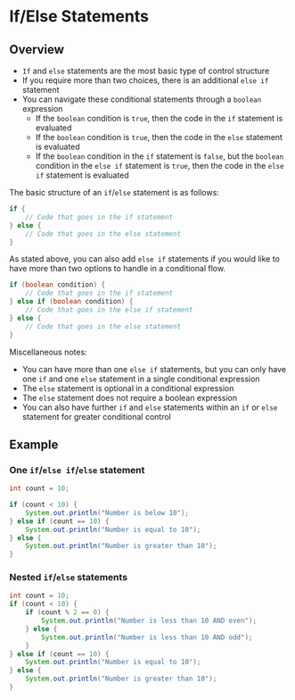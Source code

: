 # If/Else Statements

## Overview

* `If` and `else` statements are the most basic type of control structure
* If you require more than two choices, there is an additional `else if` statement
* You can navigate these conditional statements through a `boolean` expression
	* If the `boolean` condition is `true`, then the code in the `if` statement is evaluated
	* If the `boolean` condition is `true`, then the code in the `else` statement is evaluated
	* If the `boolean` condition in the `if` statement is `false`, but the `boolean` condition in the `else if` statement is `true`, then the code in the `else if` statement is evaluated

The basic structure of an `if`/`else` statement is as follows:

```java
if {
	// Code that goes in the if statement
} else {
	// Code that goes in the else statement
}
```

As stated above, you can also add `else if` statements if you would like to have more than two options to handle in a conditional flow. 

```java
if (boolean condition) {
	// Code that goes in the if statement
} else if (boolean condition) {
	// Code that goes in the else if statement
} else {
	// Code that goes in the else statement
}
```

Miscellaneous notes:
* You can have more than one `else if` statements, but you can only have one `if` and one `else` statement in a single conditional expression
* The `else` statement is optional in a conditional expression
* The `else` statement does not require a boolean expression
* You can also have further `if` and `else` statements within an `if` or `else` statement for greater conditional control 

## Example

### One `if`/`else if`/`else` statement
```java
int count = 10;

if (count < 10) {
	System.out.println("Number is below 10");
} else if (count == 10) {
	System.out.println("Number is equal to 10");
} else {
	System.out.println("Number is greater than 10");
}
```

### Nested `if`/`else` statements

```java
int count = 10;
if (count < 10) {
	if (count % 2 == 0) {
		System.out.println("Number is less than 10 AND even");
	} else {
		System.out.println("Number is less than 10 AND odd");
	}
} else if (count == 10) {
	System.out.println("Number is equal to 10");
} else {
	System.out.println("Number is greater than 10");
}
```